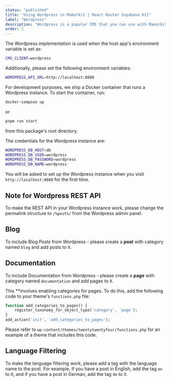 ```yaml
---
status: "published"
title: "Using Wordpress in Makerkit | React Router Supabase Kit"
label: "Wordpress"
description: "Wordpress is a popular CMS that you can use with Makerkit. Learn how to set it up and use it in your project."
order: 2
---
```


The Wordpress implementation is used when the host app's environment variable is set as:

```bash
CMS_CLIENT=wordpress
```

Additionally, please set the following environment variables:

```bash
WORDPRESS_API_URL=http://localhost:8080
```

For development purposes, we ship a Docker container that runs a Wordpress instance. To start the container, run:

```bash
docker-compose up
```

or

```bash
pnpm run start
```

from this package's root directory.

The credentials for the Wordpress instance are:

```bash
WORDPRESS_DB_HOST=db
WORDPRESS_DB_USER=wordpress
WORDPRESS_DB_PASSWORD=wordpress
WORDPRESS_DB_NAME=wordpress
```

You will be asked to set up the Wordpress instance when you visit `http://localhost:8080` for the first time.

## Note for Wordpress REST API

To make the REST API in your Wordpress instance work, please change the permalink structure to `/%post%/` from the Wordpress admin panel.

## Blog

To include Blog Posts from Wordpress - please create a **post** with category named `blog` and add posts to it.

## Documentation

To include Documentation from Wordpress - please create a **page** with category named `documentation` and add pages to it.

This **involves enabling categories for pages. To do this, add the following code to your theme's `functions.php` file:

```php
function add_categories_to_pages() {
    register_taxonomy_for_object_type('category', 'page');
}
add_action('init', 'add_categories_to_pages');
```

Please refer to `wp-content/themes/twentytwentyfour/functions.php` for an example of a theme that includes this code.

## Language Filtering

To make the language filtering work, please add a tag with the language name to the post. For example, if you have a post in English, add the tag `en` to it, and if you have a post in German, add the tag `de` to it.